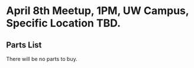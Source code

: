 # April 8th Meetup, 1PM, UW Campus, Specific Location TBD.

## Parts List

There will be no parts to buy.

